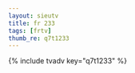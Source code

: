 ```yaml
--- 
layout: sieutv
title: fr 233
tags: [frtv]
thumb_re: q7t1233
---
```

{% include tvadv key="q7t1233" %} 
